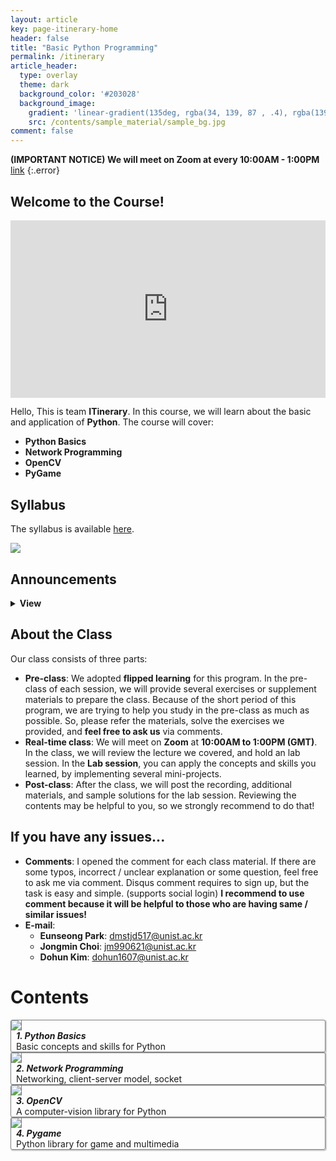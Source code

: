 ```yaml
---
layout: article
key: page-itinerary-home
header: false
title: "Basic Python Programming"
permalink: /itinerary
article_header:
  type: overlay
  theme: dark
  background_color: '#203028'
  background_image:
    gradient: 'linear-gradient(135deg, rgba(34, 139, 87 , .4), rgba(139, 34, 139, .4))'
    src: /contents/sample_material/sample_bg.jpg
comment: false
---
```



<style>
  .swiper-demo {
    height: 150px;
  }
  .swiper-demo .swiper__slide {
    display: flex;
    align-items: center;
    justify-content: center;
    font-size: 1rem;
    color: #fff;
  }
  .swiper-demo .swiper__slide:nth-child(even) {
    background-color: #ff69b4;
  }
  .swiper-demo .swiper__slide:nth-child(odd) {
    background-color: #2593fc;
  }
  .swiper-demo--dark .swiper__slide:nth-child(even) {
    background-color: #312;
  }
  .swiper-demo--dark .swiper__slide:nth-child(odd) {
    background-color: #123;
  }
  .swiper-demo--image .swiper__slide:nth-child(n) {
    background-color: #000;
  }

  /* DON'T USE JS TO THIS!! */
  #grid_for_list{
    box-shadow: 1px 1px 1px 1px #ccc;  
    border: 1px solid gray;
    border-radius: 3px;
    cursor: pointer;

    transform: scale(1);
    -webkit-transform: scale(1);
    -moz-transform: scale(1);
    -ms-transform: scale(1);
    -o-transform: scale(1);
    transition: all 0.1s ease-in-out;
  }

  #grid_for_list:hover {
    transform: scale(1.0125);
    -webkit-transform: scale(1.0125);
    -moz-transform: scale(1.0125);
    -ms-transform: scale(1.0125);
    -o-transform: scale(1.0125);
  }

  #cell_for_list{
    padding: 2px 2px 2px 2px;
  }
  #h_for_list{
    margin: 0 0 0 0.5rem;
  }
  #p_for_list{
    margin: 0 0 0 0.5rem;
  }
  div.cell img{
    border-right: 1px solid gray;
  }
  .video-container {
    position: relative;
    width: 100%;
    height: 0;
    padding-bottom: 56.25%;
  }

  .video-container iframe {
    position: absolute;
    top: 0;
    left: 0;
    width: 100%;
    height: 100%;  
  
  }
</style>


**(IMPORTANT NOTICE) We will meet on Zoom at every 10:00AM - 1:00PM** [link](https://us02web.zoom.us/j/9965189658?pwd=dGxPY1o4clZENnlvWC9MTW5aY09XUT09)
{:.error}


## Welcome to the Course!

<div style="width:100%; ">
  <div class="video-container">
    <iframe src="https://www.youtube.com/embed/J4MlP3mxXJk" frameborder="0" allow="accelerometer; autoplay; clipboard-write; encrypted-media; gyroscope; picture-in-picture" allowfullscreen></iframe>
  </div>
</div>

Hello, This is team **ITinerary**. In this course, we will learn about the basic and application of **Python**. The course will cover:

- **Python Basics**
- **Network Programming**
- **OpenCV**
- **PyGame**


## Syllabus
The syllabus is available [here](assets/docs/syllabus.pdf).

<img style="border: none;" src="/contents/2020_ITinerary/assets/imgs/announce/a.png">

## Announcements
<details>
<summary><b>View</b></summary>
<h4>201209</h4>
Session 1 recording is uploaded. Thank you!

<h4>201208</h4>
The lab session will be held at every 10:00AM - 1:00PM (GMT). You can access to the classroom via the <a href='https://us02web.zoom.us/j/9965189658?pwd=dGxPY1o4clZENnlvWC9MTW5aY09XUT09'>link</a>

<h4>201204</h4>
Simple and naive sample solution for 1.EX and 3.EX is uploaded. We think it is sufficient to help you come up with idea.

<h4>201203</h4>
Now, session 4, Pygame is available, good luck!

<h4>201202</h4>
Now, session 3, OpenCV is available.

<h4>201130</h4>
We inform that the syllabus is updated. Session 4 starts one-day earlier. It is to give you sufficient time for exercising by yourself, and preparing the real-time class. Thank you.

<h4>201130</h4>
Now, session 2, network programming is available, good luck!

<h4>201128</h4>
Now, session 1, Python basics is available.

<h4>201127</h4>
Hi all. Each sessions will be available on Nov 28, Nov 30, Dec 2, and Dec 4, respectively.  Also, we will inform the schedule about real-time class as soon as it is determined. Thank you.
</details>

## About the Class
Our class consists of three parts:

- **Pre-class**: We adopted **flipped learning** for this program. In the pre-class of each session, we will provide several exercises or supplement materials to prepare the class. Because of the short period of this program, we are trying to help you study in the pre-class as much as possible. So, please refer the materials, solve the exercises we provided, and **feel free to ask us** via comments. 
- **Real-time class**: We will meet on **Zoom** at **10:00AM to 1:00PM (GMT)**. In the class, we will review the lecture we covered, and hold an lab session. In the **Lab session**, you can apply the concepts and skills you learned, by implementing several mini-projects. 
- **Post-class**: After the class, we will post the recording, additional materials, and sample solutions for the lab session. Reviewing the contents may be helpful to you, so we strongly recommend to do that! 

## If you have any issues...

- **Comments**: I opened the comment for each class material. If there are some typos, incorrect / unclear explanation or some question, feel free to ask me via comment. Disqus comment requires to sign up, but the task is easy and simple. (supports social login) **I recommend to use comment because it will be helpful to those who are having same / similar issues!**
- **E-mail**: 
  - **Eunseong Park**: dmstjd517@unist.ac.kr
  - **Jongmin Choi**: jm990621@unist.ac.kr
  - **Dohun Kim**: dohun1607@unist.ac.kr

# Contents
<div class="grid scale" id="grid_for_list" onclick="location.href='/itinerary/posts/pythonbasic';">
  <div class="cell cell--2"><img src="/contents/sample_material/pylogo.png"></div>
  <div class="cell cell--auto">
    <h5 id="h_for_list">1. Python Basics </h5>
    <p id="p_for_list">Basic concepts and skills for Python</p>
  </div>
</div>

<div class="grid" id="grid_for_list" onclick="location.href='/itinerary/posts/network';">
  <div class="cell cell--2"><img src="/contents/2020_ITinerary/assets/imgs/Ego_network.png"></div>
  <div class="cell cell--auto">
    <h5 id="h_for_list">2. Network Programming</h5>
    <p id="p_for_list">Networking, client-server model, socket</p>
  </div>
</div>

<div class="grid" id="grid_for_list" onclick="location.href='/itinerary/posts/opencv';">
  <div class="cell cell--2"><img src="/contents/2020_ITinerary/assets/imgs/opencv.png"></div>
  <div class="cell cell--auto">
    <h5 id="h_for_list">3. OpenCV</h5>
    <p id="p_for_list">A computer-vision library for Python</p>
  </div>
</div>

<div class="grid" id="grid_for_list" onclick="location.href='/itinerary/posts/pygame';">
  <div class="cell cell--2"><img src="/contents/2020_ITinerary/assets/imgs/pygame.png"></div>
  <div class="cell cell--auto">
    <h5 id="h_for_list">4. Pygame</h5>
    <p id="p_for_list">Python library for game and multimedia</p>
  </div>
</div>



<!--

<div class="grid" id="grid_for_list" onclick="location.href='/itinerary/posts/opencv';">
  <div class="cell cell--2"><img src="/contents/2020_ITinerary/assets/imgs/opencv.png"></div>
  <div class="cell cell--auto">
    <h5 id="h_for_list">3. OpenCV</h5>
    <p id="p_for_list">A computer-vision library for Python</p>
  </div>
</div>

<div class="grid" id="grid_for_list" onclick="location.href='/itinerary/posts/pygame';">
  <div class="cell cell--2"><img src="/contents/2020_ITinerary/assets/imgs/pygame.png"></div>
  <div class="cell cell--auto">
    <h5 id="h_for_list">4. Pygame</h5>
    <p id="p_for_list">Python library for game and multimedia</p>
  </div>
</div>
-->

<!--
- **2020-11-14**: Syllabus uploaded (v1)
- **2020-11-14**: S1 pre-class PPT uploaded
- **2020-11-15**: "Python Basics" sessions are merged (S1)
- **2020-11-15**: S1 pre-class PPT updated
- **2020-11-15**: S2 pre-class PPT uploaded
- **2020-11-16**: Session page updated
- **2020-11-18**: S3 pre-class PPT uploaded (not completed)
- **2020-11-21**: S3 pre-class PPT completed
- **2020-11-22**: Session page updated
- **2020-11-23**: Session page updated
- **2020-11-24**: Some minor changes in main page
- **2020-11-24**: Syllabus updated (v2)
- **2020-11-24**: S4 pre-class PPT uploaded
- **2020-11-25**: S1 pre-class lecture video uploaded
- **2020-11-26**: Session page updated
- **2020-11-26**: S1 supplement uploaded
- **2020-11-26**: Submission box added  
- **2020-11-27**: Session 1 completed
-->